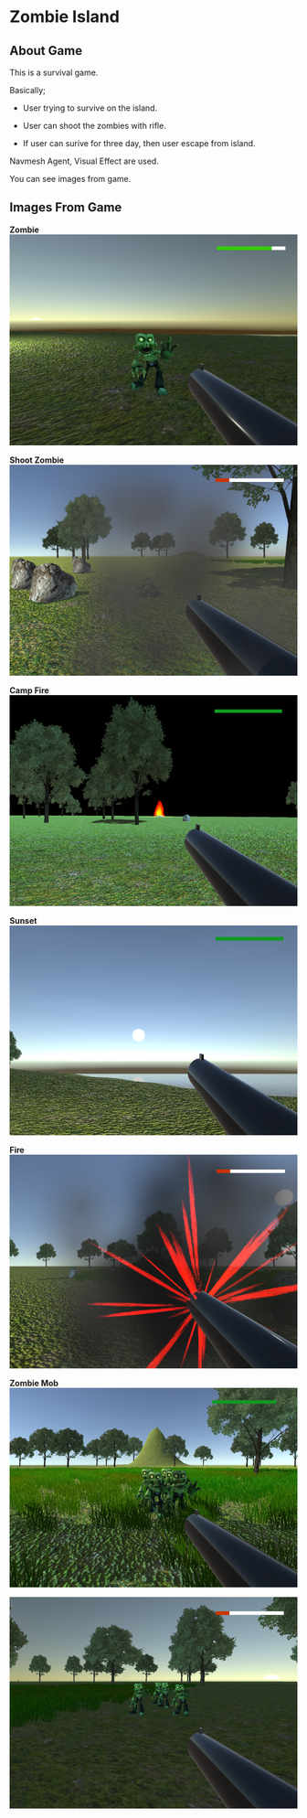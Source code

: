 # Zombie Island

 ## About Game
This is a survival game.


   Basically;

  - User trying to survive on the island.
  
  - User can shoot the zombies with rifle.
  
  - If user can surive for three day, then user escape from island.
 

   
 Navmesh Agent, Visual Effect are used.

 You can see images from game.
 
## Images From Game

**Zombie**\
![zombie picture](https://github.com/Egroses/ZombieIsland/blob/main/Images/Zombie.png)

**Shoot Zombie**\
![](https://github.com/Egroses/ZombieIsland/blob/main/Images/ShootZombie.png)

**Camp Fire**\
![](https://github.com/Egroses/ZombieIsland/blob/main/Images/CampFire.png)

**Sunset**\
![](https://github.com/Egroses/ZombieIsland/blob/main/Images/Sunset.png)

**Fire**\
![](https://github.com/Egroses/ZombieIsland/blob/main/Images/Fire.png)

**Zombie Mob**\
![](https://github.com/Egroses/ZombieIsland/blob/main/Images/ZombieMob1.png)

![](https://github.com/Egroses/ZombieIsland/blob/main/Images/ZombieMob2.png)

